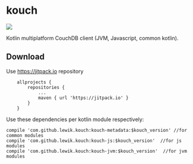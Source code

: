 # kouch

[![](https://jitpack.io/v/lewik/kouch.svg)](https://jitpack.io/#lewik/kouch)

Kotlin multiplatform CouchDB client (JVM, Javascript, common kotlin).
                                      
                                      
## Download
Use https://jitpack.io repository
```
	allprojects {
		repositories {
			...
			maven { url 'https://jitpack.io' }
		}
	}
```
Use these dependencies per kotlin module respectively:
```
compile 'com.github.lewik.kouch:kouch-metadata:$kouch_version' //for common modules
compile 'com.github.lewik.kouch:kouch-js:$kouch_version'  //for js modules
compile 'com.github.lewik.kouch:kouch-jvm:$kouch_version'  //for jvm modules
```                                   
